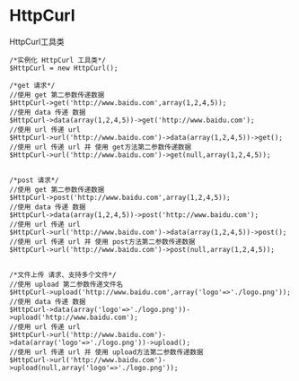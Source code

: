 # HttpCurl
HttpCurl工具类

    /*实例化 HttpCurl 工具类*/
    $HttpCurl = new HttpCurl();

    /*get 请求*/
    //使用 get 第二参数传递数据
    $HttpCurl->get('http://www.baidu.com',array(1,2,4,5));
    //使用 data 传递 数据
    $HttpCurl->data(array(1,2,4,5))->get('http://www.baidu.com');
    //使用 url 传递 url
    $HttpCurl->url('http://www.baidu.com')->data(array(1,2,4,5))->get();
    //使用 url 传递 url 并 使用 get方法第二参数传递数据
    $HttpCurl->url('http://www.baidu.com')->get(null,array(1,2,4,5));


    /*post 请求*/
    //使用 get 第二参数传递数据
    $HttpCurl->post('http://www.baidu.com',array(1,2,4,5));
    //使用 data 传递 数据
    $HttpCurl->data(array(1,2,4,5))->post('http://www.baidu.com');
    //使用 url 传递 url
    $HttpCurl->url('http://www.baidu.com')->data(array(1,2,4,5))->post();
    //使用 url 传递 url 并 使用 post方法第二参数传递数据
    $HttpCurl->url('http://www.baidu.com')->post(null,array(1,2,4,5));


    /*文件上传 请求、支持多个文件*/
    //使用 upload 第二参数传递文件名
    $HttpCurl->upload('http://www.baidu.com',array('logo'=>'./logo.png'));
    //使用 data 传递 数据
    $HttpCurl->data(array('logo'=>'./logo.png'))->upload('http://www.baidu.com');
    //使用 url 传递 url
    $HttpCurl->url('http://www.baidu.com')->data(array('logo'=>'./logo.png'))->upload();
    //使用 url 传递 url 并 使用 upload方法第二参数传递数据
    $HttpCurl->url('http://www.baidu.com')->upload(null,array('logo'=>'./logo.png'));
